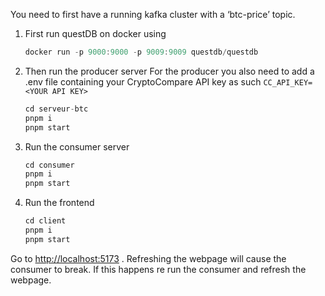 You need to first have a running kafka cluster with a ‘btc-price’ topic.

1. First run questDB on docker using 
    
    ```jsx
    docker run -p 9000:9000 -p 9009:9009 questdb/questdb
    ```
    
2. Then run the producer server 
For the producer you also need to add a .env file containing your CryptoCompare API key as such
`CC_API_KEY=<YOUR API KEY>`
    
    ```jsx
    cd serveur-btc
    pnpm i
    pnpm start
    ```
    
3. Run the consumer server 
    
    ```jsx
    cd consumer
    pnpm i 
    pnpm start
    ```
    
4. Run the frontend 
    
    ```jsx
    cd client
    pnpm i
    pnpm start
    ```
    

Go to [http://localhost:5173](http://localhost:5173) . Refreshing the webpage will cause the consumer to break. If this happens re run the consumer and refresh the webpage.
